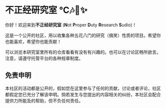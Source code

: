 # 不正经研究室 ℃🎶🤣✨

<!--

**Here are some ideas to get you started:**

🙋‍♀️ A short introduction - what is your organization all about?
🌈 Contribution guidelines - how can the community get involved?
👩‍💻 Useful resources - where can the community find your docs? Is there anything else the community should know?
🍿 Fun facts - what does your team eat for breakfast?
🧙 Remember, you can do mighty things with the power of [Markdown](https://docs.github.com/github/writing-on-github/getting-started-with-writing-and-formatting-on-github/basic-writing-and-formatting-syntax)
-->

你好！欢迎来到**不正经研究室** (**N**ot **P**roper **D**uty **R**esearch **S**udio)！

这是一个公开的社区，用以收集各种五花八门的研究（搞笑）性质的项目。希望你也能喜欢，希望你也能贡献！

可以浏览本研究室里所有的仓库看看有没有有兴趣的。也可以在讨论区畅所欲言。注意，请遵守托管平台的各种规章制度。

## 免责申明

本社区的活动都是公开的，假如您在这里参与了任何的贡献，讨论或者评论，社区都假定您已充分了解该申明。倘若发生与您提出的内容相关的纠纷，本社区会配合提供力所能及的帮助，但不负任何责任。
